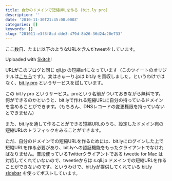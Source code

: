 ```yaml
---
title: 自分のドメインで短縮URLを作る (bit.ly pro)
description: ''
date: '2010-11-30T21:45:00.000Z'
categories: []
keywords: []
slug: "201011-e3f3f8cd-dde3-479d-8b26-36d24a20e733"
---
```

ここ数日、たまに以下のようなURLを含んだtweetをしています。

Uploaded with [Skitch](http://skitch.com)!

URLがこのブログと同じ qli.jp の短縮urlになっています（このツイートのオリジナルは[こちら](http://twitter.com/hiro/status/9498282535419904)です）。実はきゅーり.jpは bit.ly を買収しました。というわけではなく、[bit.ly pro](http://bit.ly/pro/) というサービスを試しています。

この bit.ly pro というサービス。proという名前がついておきながら無料です。何ができるのかというと、bit.lyで作れる短縮URLに自分の持っているドメインを含めることができます。（もちろん、DNSレコードの変更権限を持っていないとできません）

また、bit.lyを通して作ることができる短縮URLのうち、設定したドメイン宛の短縮URLのトラフィックをみることができます。

ただ、自分のドメインでの短縮URLを作るためには、bit.lyにログインした上で短縮URLを作る必要があり、bit.lyへの認証機能をもったクライアントでなければなりません。普段使っているTwitterクライアントである tweetie for Mac は対応してくれていないので、tweetieからは s.qli.jp ドメインでの短縮URLを作ることができないのです。というわけで、bit.lyが提供してくれている [bit.ly sidebar](http://bit.ly/pages/sidebar) を使ってポストしています。
